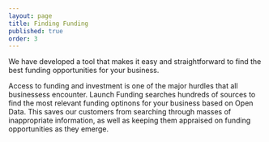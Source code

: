 ```yaml
---
layout: page
title: Finding Funding
published: true
order: 3
---
```


We have developed a tool that makes it easy and straightforward to find the best funding opportunities for your business.

Access to funding and investment is one of the major hurdles that all businessess encounter. Launch Funding searches hundreds of sources to find the most relevant funding optinons for your business based on Open Data. This saves our customers from searching through masses of inappropriate information, as well as keeping them appraised on funding opportunities as they emerge.

<!---
Access to funding is one of the major hurdles on the road to developing and deploying innovative new products and services to market.
Launch seeks to utilise the latest developments in open data, big data analysis, and intelligent information matching systems, in order to assist our partners in identifying funding sources for their innovation projects.
Thousands of funding opportunities targeted at SME companies are released in the UK every year. Our Launch Funding portal integrates publicly available information, on both companies and funding resources, to provide tailored funding matches for your business.
{% include funding-sources.html %}
Launch International assists SMEs and startups to locate and apply for funding from a variety of different public sources. We have developed a large dataset about funding information across the UK, as well as EU funding available to companies in the UK. This dataset is manually collected and curated from funding bodies such as Innovate UK, Horizon 2020, RCUK etc.
Our funding identification tool is free to use – just click the button below to start your search.
<a class="btn" href="https://launchinternationalpoly.mybluemix.net/search">Begin funding search <i class="fa fa-external-link" aria-hidden="true"></i></a>
--->
